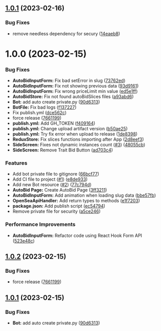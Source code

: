 ## [1.0.1](https://github.com/albertalef/alphatools/compare/v1.0.0...v1.0.1) (2023-02-16)


### Bug Fixes

* remove needless dependency for secury ([14eaeb8](https://github.com/albertalef/alphatools/commit/14eaeb8f4aceb76b124b247841a761bfa0160918))

# 1.0.0 (2023-02-15)


### Bug Fixes

* **AutoBidInputForm:** Fix bad setError in slug ([73762ed](https://github.com/albertalef/alphatools/commit/73762ed1ef10ab77a4ae36c8eee3871a130b2f30))
* **AutoBidInputForm:** Fix not showing previous data ([93d9161](https://github.com/albertalef/alphatools/commit/93d9161d22c057a75320b9ee8fae9765e8f3a094))
* **AutoBidInputForm:** Fix wrong priceLimit min value ([ed5e1ff](https://github.com/albertalef/alphatools/commit/ed5e1ff1e17a1b2bf6eed134211b0990c5d65aa7))
* **AutoBidStore:** Fix not found autoBidSlices files ([a93abd6](https://github.com/albertalef/alphatools/commit/a93abd659f522aa5145db49f57d6152d46945694))
* **Bot:** add auto create private.py ([90d6313](https://github.com/albertalef/alphatools/commit/90d6313f60bd9b211d551bc1627c66d744851573))
* **BotFile:** Fix bad logs ([f137227](https://github.com/albertalef/alphatools/commit/f13722717a956664ed7c701256dd2abb063fc523))
* Fix publish.yml ([dce562c](https://github.com/albertalef/alphatools/commit/dce562c82768a9d7421dfdcfcbee65442d2bced4))
* force release ([7661199](https://github.com/albertalef/alphatools/commit/7661199308b47442cd461d75f20ccda5f97359a7))
* **publish.yml:** Add GH_TOKEN ([f409164](https://github.com/albertalef/alphatools/commit/f409164cb27bd996c650e584c0b2a39b6fe9d1a2))
* **publish.yml:** Change upload artifact version ([b50ae25](https://github.com/albertalef/alphatools/commit/b50ae2565662323163eb7929b41c387d85ed053d))
* **publish.yml:** Try fix error when upload to release ([1de8398](https://github.com/albertalef/alphatools/commit/1de8398bff403bb08f1bcbc186ece742b332fa75))
* **ReduxStore:** Fix slices functions importing after App ([2d8eef3](https://github.com/albertalef/alphatools/commit/2d8eef32ca29e79e427e786e8fa4a5e1e92a011a))
* **SideScreen:** Fixes not dynamic instances count ([#3](https://github.com/albertalef/alphatools/issues/3)) ([48055cb](https://github.com/albertalef/alphatools/commit/48055cba1ff5a4e3f019ce4c064b8eb49c5d6e39))
* **SideScreen:** Remove Trait Bid Button ([ad703c4](https://github.com/albertalef/alphatools/commit/ad703c48099cc75a3f850904965fe0974b586024))


### Features

* Add bot private file to gitignore ([66bcf77](https://github.com/albertalef/alphatools/commit/66bcf77aef2832cb912160ce0649d03f79df0f20))
* Add CI file to project ([#1](https://github.com/albertalef/alphatools/issues/1)) ([e8de933](https://github.com/albertalef/alphatools/commit/e8de933e6ded3e27f2e99fb6f4798987a4cbb5cb))
* Add new Bot resource ([#2](https://github.com/albertalef/alphatools/issues/2)) ([77c794d](https://github.com/albertalef/alphatools/commit/77c794d856af5c61a4ef2732716693349e5e2520))
* **AutoBid Page:** Create AutoBid Page ([3ff3211](https://github.com/albertalef/alphatools/commit/3ff3211b9005f5742fd54102c970e08574d6d610))
* **AutoBidInputForm:** Add animation when loading slug data ([bbe57fb](https://github.com/albertalef/alphatools/commit/bbe57fb06d167c9993992a0a13ce73008b9123a6))
* **OpenSeaApiHandler:** Add return types to methods ([e1f7203](https://github.com/albertalef/alphatools/commit/e1f72034eec6a75bde5f5e1aab1c99f87dbf0acc))
* **package.json:** Add publish script ([ec54794](https://github.com/albertalef/alphatools/commit/ec547942e6e475028b6c1732b71783e844b8dd8b))
* Remove private file for security ([a5ce246](https://github.com/albertalef/alphatools/commit/a5ce246aa7ede1aff7e49e2557ee92d131365a65))


### Performance Improvements

* **AutoBidInputForm:** Refactor code using React Hook Form API ([523e48c](https://github.com/albertalef/alphatools/commit/523e48c610da39e8b07f04b61f863d5a49438a84))

## [1.0.2](https://github.com/albertalef/alphatools/compare/v1.0.1...v1.0.2) (2023-02-15)


### Bug Fixes

* force release ([7661199](https://github.com/albertalef/alphatools/commit/7661199308b47442cd461d75f20ccda5f97359a7))

## [1.0.1](https://github.com/albertalef/alphatools/compare/v1.0.0...v1.0.1) (2023-02-15)


### Bug Fixes

* **Bot:** add auto create private.py ([90d6313](https://github.com/albertalef/alphatools/commit/90d6313f60bd9b211d551bc1627c66d744851573))
